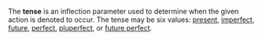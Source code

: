 The **tense** is an inflection parameter used to determine when the given action is denoted to occur. The tense may be six values: [present](praesens.md), [imperfect](infectum.md), [future](futurum.md), [perfect](perfectum.md), [pluperfect](plusquamperfectum.md), or [future perfect](exigendum.md).
